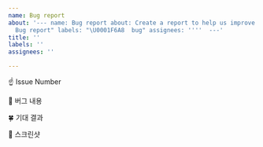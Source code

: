 ```yaml
---
name: Bug report
about: '--- name: Bug report about: Create a report to help us improve title: "[#issue-number]
  Bug report" labels: "\U0001F6A8  bug" assignees: ''''  ---'
title: ''
labels: ''
assignees: ''

---
```


☝️ Issue Number

📝 버그 내용

🍀 기대 결과

📸 스크린샷
